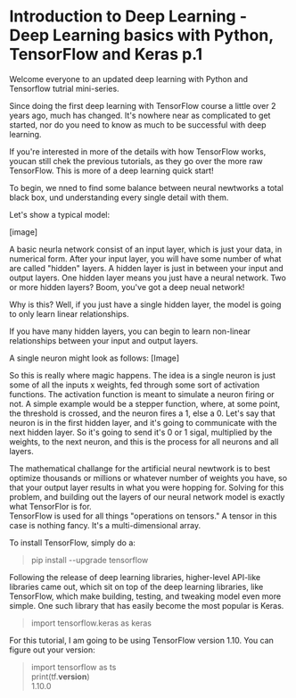 # Introduction to Deep Learning - Deep Learning basics with Python, TensorFlow and Keras p.1

Welcome everyone to an updated deep learning with Python and Tensorflow tutrial mini-series. 

Since doing the first deep learning with TensorFlow course a little over 2 years ago, much has changed. It's nowhere near as complicated to get started, nor do you need to know as much to be successful with deep learning.

If you're interested in more of the details with how TensorFlow works, youcan still chek the previous tutorials, as they go over the more raw TensorFlow. This is more of a deep learning quick start!

To begin, we nned to find some balance between neural newtworks a total black box, und understanding every single detail with them.

Let's show a typical model:

[image]

A basic neurla network consist of an input layer, which is just your data, in numerical form. After your input layer, you will have some number of what are called "hidden" layers. A hidden layer is just in between your input and output layers. One hidden layer means you just have a neural network. Two or more hidden layers? Boom, you've got a deep neual network!

Why is this? Well, if you just have a single hidden layer, the model is going to only learn linear relationships.  

If you have many hidden layers, you can begin to learn non-linear relationships between your input and output layers.

A single neuron might look as follows:
[Image]

So this is really where magic happens. The idea is a single neuron is just some of all the inputs x weights, fed through some sort of activation functions. The activation function is meant to simulate a neuron firing or not. A simple example would be a stepper function, where, at some point, the threshold is crossed, and the neuron fires a 1, else a 0. Let's say that neuron is in the first hidden layer, and it's going to communicate with the next hidden layer. So it's going to send it's 0 or 1 sigal, multiplied by the weights, to the next neuron, and this is the process for all neurons and all layers.  

The mathematical challange for the artificial neural newtwork is to best optimize thousands or millions or whatever number of weights you have, so that your output layer results in what you were hopping for. Solving for this problem, and building out the layers of our neural network model is exactly what TensorFlor is for.  
TensorFlow is used for all things "operations on tensors." A tensor in this case is nothing fancy. It's a multi-dimensional array.  

To install TensorFlow, simply do a:  
> pip install --upgrade tensorflow

Following the release of deep learning libraries, higher-level API-like libraries came out, which sit on top of the deep learning libraries, like TensorFlow, which make building, testing, and tweaking model even more simple. One such library that has easily become the most popular is Keras.

> import tensorflow.keras as keras

For this tutorial, I am going to be using TensorFlow version 1.10. You can figure out your version:  
> import tensorflow as ts  
> print(tf.__version__)  
> 1.10.0  


